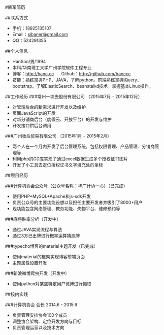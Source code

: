 #韩军简历

##联系方式
* 手机：18925135107
* Email：sibaner@gmail.com
* QQ：524291355

##个人信息
* HanSon/男/1994
* 本科/华南理工大学广州学院软件工程专业
* 博客：http://hanc.cc &nbsp;&nbsp;&nbsp;&nbsp; Github：http://github.com/hanccc
* 技能：熟练掌握PHP、JAVA，了解python。前端熟练掌握jQuery、bootstrap。了解ElasticSearch、beanstalkd技术。掌握基本Linux操作。

##工作经历
###常州一块去股份有限公司 （2015年7月 - 2015年12月）
* 对管理后台的新需求进行开发以及维护
* 页面JavaScript的开发
* 对新分销商后台（度假云、开放平台）的开发与维护
* 开发接口供后台调用

###广州妆后贸易有限公司 （2015年1月 - 2015年2月）
* 两个人在一个月内开发了后台管理系统，包括权限管理、产品管理、分销商管理等
* 利用php的GD库实现了通过excel数据生成多个授权证书图片
* 开发了小工具去定位授权证书文字填充处的坐标

##项目经历

###计算机协会公众号（公众号名称：华广计协一心）（已完成）
* 使用PHP+MySQL+Apache和js-sdk开发
* 负责公众号的主要功能设想以及担任主要开发者并吸引了8000+用户
* 现功能包含网络管理、教务功能、失物平台、维修预约等

###麻将胜率分析（开发中）
* 通过JAVA实现流程与算法
* 通过3方已出牌进行概率运算猜测牌

###typecho博客的material主题开发（已完成）
* 使用material的框架实现博客前端页面
* 主题属性设置开发

###新浪微博爬虫开发（开发中）
* 使用python对某些特定用户微博进行抓取

##校内实践

###计算机协会 会长 2014.6 - 2015.6
* 负责管理安排协会100个成员
* 调整协会架构、定位开发方向与目标
* 负责管理运营以及技术方向
